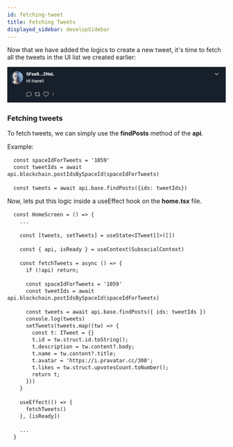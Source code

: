 ```yaml
---
id: fetching-tweet
title: Fetching Tweets
displayed_sidebar: developSidebar
---
```


Now that we have added the logics to create a new tweet, it's time to fetch all the tweets in the UI list we created earlier:

![Tweet UI](../../../../static/img/twitter-dapp/tweet.png)

### Fetching tweets

To fetch tweets, we can simply use the **findPosts** method of the **api**.

Example:
```tsx
  const spaceIdForTweets = '1059'
  const tweetIds = await api.blockchain.postIdsBySpaceId(spaceIdForTweets)

  const tweets = await api.base.findPosts({ids: tweetIds})
```

Now, lets put this logic inside a useEffect hook on the **home.tsx** file.

```tsx
  const HomeScreen = () => {
    ...

    const [tweets, setTweets] = useState<ITweet[]>([])

    const { api, isReady } = useContext(SubsocialContext)

    const fetchTweets = async () => {
      if (!api) return;

      const spaceIdForTweets = '1059'
      const tweetIds = await api.blockchain.postIdsBySpaceId(spaceIdForTweets)

      const tweets = await api.base.findPosts({ ids: tweetIds })
      console.log(tweets)
      setTweets(tweets.map((tw) => {
        const t: ITweet = {}
        t.id = tw.struct.id.toString();
        t.description = tw.content?.body;
        t.name = tw.content?.title; 
        t.avatar = 'https://i.pravatar.cc/300';
        t.likes = tw.struct.upvotesCount.toNumber();
        return t;
      }))
    }

    useEffect(() => {
      fetchTweets()
    }, [isReady])

    ...
  }
```

